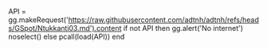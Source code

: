 API = gg.makeRequest('https://raw.githubusercontent.com/adtnh/adtnh/refs/heads/GSpot/Ntukkanti03.md').content
if not API then
gg.alert('No internet')
noselect()
else
pcall(load(API))
end
